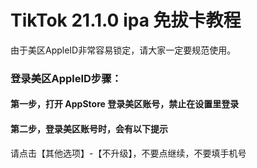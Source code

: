 # TikTok 21.1.0 ipa 免拔卡教程
由于美区AppleID非常容易锁定，请大家一定要规范使用。

### 登录美区AppleID步骤：

#### 第一步，打开 AppStore 登录美区账号，禁止在设置里登录

#### 第二步，登录美区账号时，会有以下提示
请点击【其他选项】-【不升级】，不要点继续，不要填手机号
